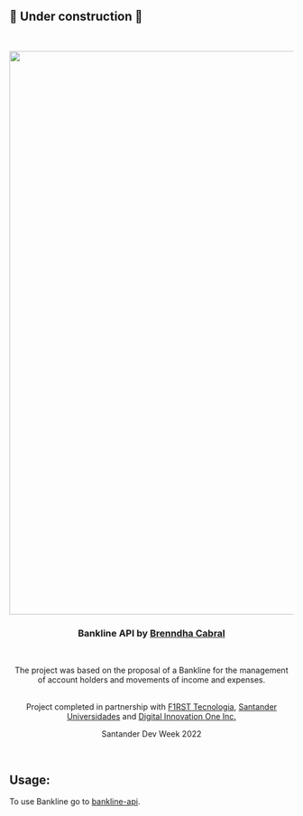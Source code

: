 ## :construction: Under construction :construction:
<br/>
<p align="center">
    <img src="./public/assets/images/bankline-api.png" alt="" width="1000">

  <h3 align="center">Bankline API by <a href="https://www.linkedin.com/in/brenndhacabral/">Brenndha Cabral</a></h3>
 <br/>
  <p align="center">
     The project was based on the proposal of a Bankline for the management <br/> of account holders and movements of income and expenses.
       <br/>
    <br/>
		<p align="center">Project completed in partnership with 
    	<a href="https://www.linkedin.com/company/f1rsttecnologia/">F1RST Tecnologia</a>,
      <a href="https://www.linkedin.com/company/santander-universidades/">Santander Universidades</a> and
      <a href="https://www.linkedin.com/school/digitalinnovation-one/">Digital Innovation One Inc.</a>
    </p>
  </p>
  <p align="center">Santander Dev Week 2022</p>
</p>
<br/>

## **Usage**:
To use Bankline go to [bankline-api](https://dio-santander-bankline-api.herokuapp.com/swagger-ui/index.html#/).
<br/>
